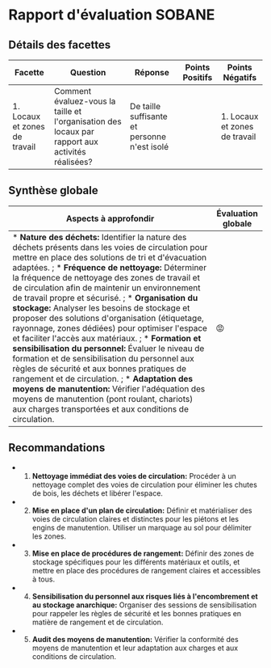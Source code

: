 # Rapport d'évaluation SOBANE

## Détails des facettes

| Facette | Question | Réponse | Points Positifs | Points Négatifs |
|---------|----------|---------|----------------|------------------|
| 1. Locaux et zones de travail | Comment évaluez-vous la taille et l'organisation des locaux par rapport aux activités réalisées? | De taille suffisante et personne n'est isolé | | 1. Locaux et zones de travail | Décrivez l'état des voies de circulation et leur accessibilité. | Entre les machines sont encombrées par des chutes de bois, des déchets et il n'a y a pas de traçage au sol. Le transport entre les postes se fait grâce à un pont roulant ou des 3 chariots automoteurs ou des transpalettes, Bonne visibilité. | | 1. Locaux et zones de travail | Quel est le niveau d'encombrement des espaces de travail? | Encombrés par le stockage anarchique | - * **Moyens de transport internes:** La présence d'un pont roulant, de chariots automoteurs et de transpalettes facilite le transport des matériaux et des produits, améliorant l'efficacité du travail.<br>- * **Absence d'isolement:**  Le fait qu'aucun travailleur ne soit isolé est un point positif pour la communication, la sécurité et le bien-être au travail.<br>- * **Taille des locaux adaptée:** L'espace disponible semble suffisant pour les activités réalisées, ce qui contribue au confort et à la sécurité des travailleurs.<br>- * **Bonne visibilité:** Une bonne visibilité dans les zones de circulation est essentielle pour prévenir les accidents et faciliter les déplacements. | - * **Voies de circulation encombrées:**  La présence de chutes de bois, de déchets et l'absence de marquage au sol dans les voies de circulation représentent un risque important d'accident (chutes, collisions). Cet encombrement entrave également la fluidité des déplacements et peut impacter la productivité.<br>- * **Stockage anarchique:**  Le stockage anarchique contribue à l'encombrement général et augmente les risques d'accidents (chutes d'objets, écroulement de piles). Il rend également difficile la localisation des matériaux et outils, impactant l'efficacité du travail. |

## Synthèse globale

| Aspects à approfondir | Évaluation globale |
|----------------------|--------------------|
| * **Nature des déchets:**  Identifier la nature des déchets présents dans les voies de circulation pour mettre en place des solutions de tri et d'évacuation adaptées. ; * **Fréquence de nettoyage:**  Déterminer la fréquence de nettoyage des zones de travail et de circulation afin de maintenir un environnement de travail propre et sécurisé. ; * **Organisation du stockage:** Analyser les besoins de stockage et proposer des solutions d'organisation (étiquetage, rayonnage, zones dédiées) pour optimiser l'espace et faciliter l'accès aux matériaux. ; * **Formation et sensibilisation du personnel:** Évaluer le niveau de formation et de sensibilisation du personnel aux règles de sécurité et aux bonnes pratiques de rangement et de circulation. ; * **Adaptation des moyens de manutention:** Vérifier l'adéquation des moyens de manutention (pont roulant, chariots) aux charges transportées et aux conditions de circulation. | 😡​ |

## Recommandations

- 1. **Nettoyage immédiat des voies de circulation:**  Procéder à un nettoyage complet des voies de circulation pour éliminer les chutes de bois, les déchets et libérer l'espace.
- 2. **Mise en place d'un plan de circulation:**  Définir et matérialiser des voies de circulation claires et distinctes pour les piétons et les engins de manutention.  Utiliser un marquage au sol pour délimiter les zones.
- 3. **Mise en place de procédures de rangement:**  Définir des zones de stockage spécifiques pour les différents matériaux et outils, et mettre en place des procédures de rangement claires et accessibles à tous.
- 4. **Sensibilisation du personnel aux risques liés à l'encombrement et au stockage anarchique:** Organiser des sessions de sensibilisation pour rappeler les règles de sécurité et les bonnes pratiques en matière de rangement et de circulation.
- 5. **Audit des moyens de manutention:**  Vérifier la conformité des moyens de manutention et leur adaptation aux charges et aux conditions de circulation.
